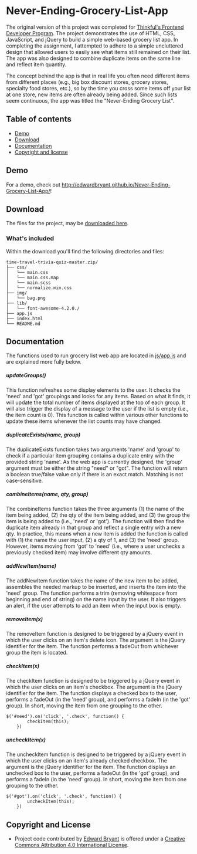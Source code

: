 # Never-Ending-Grocery-List-App

The original version of this project was completed for [Thinkful's Frontend Developer Program](https://www.thinkful.com/courses/learn-web-development-online/). The project demonstrates the use of HTML, CSS, JavaScript, and jQuery to build a simple web-based grocery list app. In completing the assignment, I attempted to adhere to a simple uncluttered design that allowed users to easily see what items still remained on their list. The app was also designed to combine duplicate items on the same line and reflect item quantity. 

The concept behind the app is that in real life you often need different items from different places (e.g., big box discount stores, grocery stores, specialty food stores, etc.), so by the time you cross some items off your list at one store, new items are often already being added. Since such lists seem continuous, the app was titled the "Never-Ending Grocery List".

## Table of contents

- [Demo](#demo)
- [Download](#download)
- [Documentation](#documentation)
- [Copyright and license](#copyright-and-license)

## Demo

For a demo, check out <http://edwardbryant.github.io/Never-Ending-Grocery-List-App/>!

## Download

The files for the project, may be [downloaded here](https://github.com/edwardbryant/never-ending-grocery-list-app/archive/master.zip).

### What's included

Within the download you'll find the following directories and files:

```
time-travel-trivia-quiz-master.zip/
├── css/
│   └── main.css
│   └── main.css.map
│   └── main.scss
│   └── normalize.min.css
├── img/
│   └── bag.png
├── lib/
│   └── font-awesome-4.2.0./
├── app.js
├── index.html
└── README.md
```

## Documentation

The functions used to run grocery list web app are located in [js/app.js](https://github.com/edwardbryant/Never-Ending-Grocery-List-App/blob/master/app.js) and are explained more fully below. 

##### updateGroups()

This function refreshes some display elements to the user. It checks the 'need' and 'got' groupings and looks for any items. Based on what it finds, it will update the total number of items displayed at the top of each group. It will also trigger the display of a message to the user if the list is empty (i.e., the item count is 0). This function is called within various other functions to update these items whenever the list counts may have changed.  

##### duplicateExists(name, group)

The duplicateExists function takes two arguments 'name' and 'group' to check if a particular item grouping contains a duplicate entry with the provided string 'name'. As the web app is currently designed, the 'group' argument must be either the string "need" or "got". The function will return a boolean true/false value only if there is an exact match. Matching is not case-sensitive.   

##### combineItems(name, qty, group)

The combineItems function takes the three arguments (1) the name of the item being added, (2) the qty of the item being added, and (3) the group the item is being added to (i.e., 'need' or 'got'). The function will then find the duplicate item already in that group and reflect a single entry with a new qty. In practice, this means when a new item is added the function is called with (1) the name the user input, (2) a qty of 1, and (3) the 'need' group. However, items moving from 'got' to 'need' (i.e., where a user unchecks a previously checked item) may involve different qty amounts. 

##### addNewItem(name)

The addNewItem function takes the name of the new item to be added, assembles the needed markup to be inserted, and inserts the item into the 'need' group. The function performs a trim (removing whitespace from beginning and end of string) on the name input by the user. It also triggers an alert, if the user attempts to add an item when the input box is empty.

##### removeItem(x)

The removeItem function is designed to be triggered by a jQuery event in which the user clicks on an item's delete icon. The argument is the jQuery identifier for the item. The function performs a fadeOut from whichever group the item is located.

##### checkItem(x)

The checkItem function is designed to be triggered by a jQuery event in which the user clicks on an item's checkbox. The argument is the jQuery identifier for the item. The function displays a checked box to the user, performs a fadeOut (in the 'need' group), and performs a fadeIn (in the 'got' group). In short, moving the item from one grouping to the other.

```
$('#need').on('click', '.check', function() {
        checkItem(this);
    })
```  

##### uncheckItem(x)

The uncheckItem function is designed to be triggered by a jQuery event in which the user clicks on an item's already checked checkbox. The argument is the jQuery identifier for the item. The function displays an unchecked box to the user, performs a fadeOut (in the 'got' group), and performs a fadeIn (in the 'need' group). In short, moving the item from one grouping to the other.

```
$('#got').on('click', '.check', function() {        
        uncheckItem(this);
    })
```

## Copyright and License

- Project code contributed by [Edward Bryant](http://www.edwardbryant.com) is offered under a [Creative Commons Attribution 4.0 International License](http://creativecommons.org/licenses/by/4.0/).


